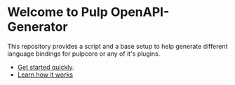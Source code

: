 # Welcome to Pulp OpenAPI-Generator

This repository provides a script and a base setup to help generate different language bindings for pulpcore or any of it's plugins.

- [Get started quickly](site:pulp-openapi-generator/docs/user/guides/generate-bindings/).
- [Learn how it works](site:pulp-openapi-generator/docs/user/learn/how-it-works/)
